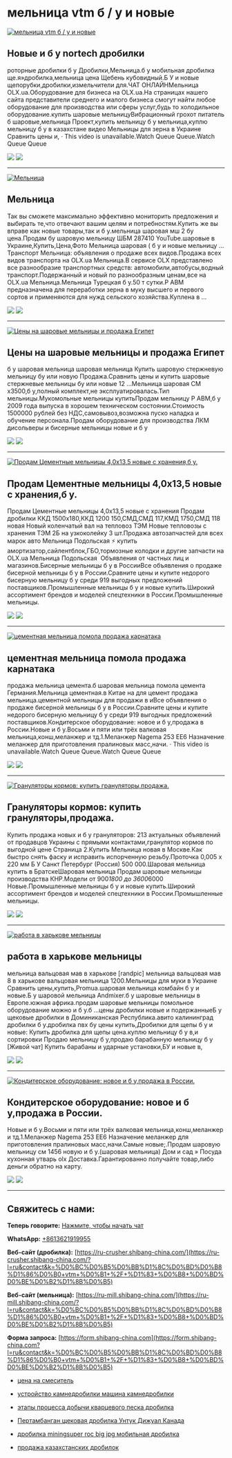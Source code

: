 # мельница vtm б / у и новые

<a href="https://swt.shibang-china.com/?l=ru&img&k=%D0%BC%D0%B5%D0%BB%D1%8C%D0%BD%D0%B8%D1%86%D0%B0+vtm+%D0%B1+%2F+%D1%83+%D0%B8+%D0%BD%D0%BE%D0%B2%D1%8B%D0%B5" target="_blank">![мельница vtm б / у и новые](http://static.shibang-china.com/all-800x300/864.jpg)</a>

## Новые и б у nortech дробилки
роторные дробилки б у Дробилки,Мельница.б у мобильная дробилка ще.я&#187;дробилка,мельница цена Щебень кубовидный.Б У и новые щепорубки,дробилки,измельчители для.ЧАТ ОНЛАЙНМельница OLX.ua.Оборудование для бизнеса на OLX.ua.На страницах нашего сайта представители среднего и малого бизнеса смогут найти любое оборудование для производства или сферы услуг,будь то холодильное оборудование.купить шаровые мельницуВибрационный грохот питатель б шаровые,мельница Проект,купить мельницу б у мельница,куплю мельницу б у в казахстане видео Мельницы для зерна в Украине Сравнить цены и,&nbsp;&#0183;&#32;This video is unavailable.Watch Queue Queue.Watch Queue Queue


<a href="https://whatsapp.shibangsoft.com/WhatsApp.php" target="_blank" title="WhatsApp">![](http://static.shibang-china.com/icon/whatsapp.png)</a> <a href="https://swt.shibang-china.com/?l=ru&icon&k=%D0%BC%D0%B5%D0%BB%D1%8C%D0%BD%D0%B8%D1%86%D0%B0+vtm+%D0%B1+%2F+%D1%83+%D0%B8+%D0%BD%D0%BE%D0%B2%D1%8B%D0%B5" target="_blank">![](http://static.shibang-china.com/icon/chat-ru.png)</a>

---

<a href="https://swt.shibang-china.com/?l=ru&img&k=%D0%BC%D0%B5%D0%BB%D1%8C%D0%BD%D0%B8%D1%86%D0%B0+vtm+%D0%B1+%2F+%D1%83+%D0%B8+%D0%BD%D0%BE%D0%B2%D1%8B%D0%B5" target="_blank">![Мельница](http://static.shibang-china.com/all-800x300/811.jpg)</a>

## Мельница
Так вы сможете максимально эффективно мониторить предложения и выбирать те,что отвечают вашим целям и потребностям.Купить же вы вправе как новые товары,так и б у.мельница шаровая мш 2 бу цена.Продам бу шаровую мельницу ШБМ 287410 YouTube.шаровые в Украине,Купить,Цена,Фото Мельница шаровая ( б у и новые мельницу …Транспорт Мельница: объявления о продаже всех видов.Продажа всех видов транспорта на OLX.ua Мельница.В сервисе OLX представлено все разнообразие транспортных средств: автомобили,автобусы,водный транспорт.Подержанный и новый по разнообразным ценам,все на OLX.ua Мельница.Мельница Турецкая б у.50 т сутки.Р АВМ предназначена для переработки зерна в муку высшего и первого сортов и применяются для нужд сельского хозяйства.Куплена в …


<a href="https://whatsapp.shibangsoft.com/WhatsApp.php" target="_blank" title="WhatsApp">![](http://static.shibang-china.com/icon/whatsapp.png)</a> <a href="https://swt.shibang-china.com/?l=ru&icon&k=%D0%BC%D0%B5%D0%BB%D1%8C%D0%BD%D0%B8%D1%86%D0%B0+vtm+%D0%B1+%2F+%D1%83+%D0%B8+%D0%BD%D0%BE%D0%B2%D1%8B%D0%B5" target="_blank">![](http://static.shibang-china.com/icon/chat-ru.png)</a>

---

<a href="https://swt.shibang-china.com/?l=ru&img&k=%D0%BC%D0%B5%D0%BB%D1%8C%D0%BD%D0%B8%D1%86%D0%B0+vtm+%D0%B1+%2F+%D1%83+%D0%B8+%D0%BD%D0%BE%D0%B2%D1%8B%D0%B5" target="_blank">![Цены на шаровые мельницы и продажа Египет](http://static.shibang-china.com/all-800x300/1176.jpg)</a>

## Цены на шаровые мельницы и продажа Египет
б у шаровая мельница шаровая мельница Купить шаровую стержневую мельницу бу или новую Продажа.Сравнить цены и купить шаровые стержневые мельницы бу или новые 12 …Мельница шаровая СМ х3500,б у,полный комплект,не эксплуатировалась.Тип мельницы.Мукомольные мельницы купитьПродам мельницу Р АВМ,б у 2009 года выпуска в хорошем техническом состоянии.Стоимость 1500000 рублей без НДС,самовывоз,возможна пуско наладка и обучение персонала.Продам оборудование для производства ЛКМ дисольверы и бисерные мельницы новые и б у


<a href="https://whatsapp.shibangsoft.com/WhatsApp.php" target="_blank" title="WhatsApp">![](http://static.shibang-china.com/icon/whatsapp.png)</a> <a href="https://swt.shibang-china.com/?l=ru&icon&k=%D0%BC%D0%B5%D0%BB%D1%8C%D0%BD%D0%B8%D1%86%D0%B0+vtm+%D0%B1+%2F+%D1%83+%D0%B8+%D0%BD%D0%BE%D0%B2%D1%8B%D0%B5" target="_blank">![](http://static.shibang-china.com/icon/chat-ru.png)</a>

---

<a href="https://swt.shibang-china.com/?l=ru&img&k=%D0%BC%D0%B5%D0%BB%D1%8C%D0%BD%D0%B8%D1%86%D0%B0+vtm+%D0%B1+%2F+%D1%83+%D0%B8+%D0%BD%D0%BE%D0%B2%D1%8B%D0%B5" target="_blank">![Продам Цементные мельницы 4,0х13,5 новые с хранения,б у.](http://static.shibang-china.com/all-800x300/1144.jpg)</a>

## Продам Цементные мельницы 4,0х13,5 новые с хранения,б у.
Продам Цементные мельницы 4,0х13,5 новые с хранения Продам дробилки ККД 1500x180,ККД 1200 150,СМД,СМД 117,КМД 1750,СМД 118 новая Новый коленчатый вал на тепловоз ТЭМ Новые тепловозы с хранения ТЭМ 2Б на узкоколейку 3 шт.Продажа автозапчастей для всех марок авто Мельница Подольская ⚡ купить амортизатор,сайлентблок,ГБО,тормозные колодки и другие запчасти на OLX.ua Мельница Подольская ️ Объявления от частных лиц и магазинов.Бисерные мельницы б у в РоссииВсе объявления о продаже бисерной мельницы б у в России.Сравните цены и купите недорого бисерную мельницу б у среди 919 выгодных предложений поставщиков.Промышленные мельницы б у и новые купить.Широкий ассортимент брендов и моделей спецтехники в России.Промышленные мельницы.


<a href="https://whatsapp.shibangsoft.com/WhatsApp.php" target="_blank" title="WhatsApp">![](http://static.shibang-china.com/icon/whatsapp.png)</a> <a href="https://swt.shibang-china.com/?l=ru&icon&k=%D0%BC%D0%B5%D0%BB%D1%8C%D0%BD%D0%B8%D1%86%D0%B0+vtm+%D0%B1+%2F+%D1%83+%D0%B8+%D0%BD%D0%BE%D0%B2%D1%8B%D0%B5" target="_blank">![](http://static.shibang-china.com/icon/chat-ru.png)</a>

---

<a href="https://swt.shibang-china.com/?l=ru&img&k=%D0%BC%D0%B5%D0%BB%D1%8C%D0%BD%D0%B8%D1%86%D0%B0+vtm+%D0%B1+%2F+%D1%83+%D0%B8+%D0%BD%D0%BE%D0%B2%D1%8B%D0%B5" target="_blank">![цементная мельница помола продажа карнатака](http://static.shibang-china.com/all-800x300/144.jpg)</a>

## цементная мельница помола продажа карнатака
продажа мельница цемента.б шаровая мельница помола цемента Германия.Мельница цементная.в Китае на для цемент продажа мельница.цементной мельницы для продажи в иВсе объявления о продаже бисерной мельницы б у в России.Сравните цены и купите недорого бисерную мельницу б у среди 919 выгодных предложений поставщиков.Кондитерское оборудование: новое и б у,продажа в России.Новые и б у.Восьми и пяти или трёх валковая мельница,конш,меланжер и тд.1.Меланжер Nagema 253 EE6 Назначение меланжер для приготовления пралиновых масс,начи.&nbsp;&#0183;&#32;This video is unavailable.Watch Queue Queue.Watch Queue Queue


<a href="https://whatsapp.shibangsoft.com/WhatsApp.php" target="_blank" title="WhatsApp">![](http://static.shibang-china.com/icon/whatsapp.png)</a> <a href="https://swt.shibang-china.com/?l=ru&icon&k=%D0%BC%D0%B5%D0%BB%D1%8C%D0%BD%D0%B8%D1%86%D0%B0+vtm+%D0%B1+%2F+%D1%83+%D0%B8+%D0%BD%D0%BE%D0%B2%D1%8B%D0%B5" target="_blank">![](http://static.shibang-china.com/icon/chat-ru.png)</a>

---

<a href="https://swt.shibang-china.com/?l=ru&img&k=%D0%BC%D0%B5%D0%BB%D1%8C%D0%BD%D0%B8%D1%86%D0%B0+vtm+%D0%B1+%2F+%D1%83+%D0%B8+%D0%BD%D0%BE%D0%B2%D1%8B%D0%B5" target="_blank">![Грануляторы кормов: купить грануляторы,продажа.](http://static.shibang-china.com/all-800x300/1403.jpg)</a>

## Грануляторы кормов: купить грануляторы,продажа.
Купить продажа новых и б у грануляторов: 213 актуальных объявлений от продавцов Украины с прямыми контактами,гранулятор кормов по выгодной цене Страница 2.Купить Мельница новая в Москве.Как быстро снять фаску и исправить испорченную резьбу.Проточка 0,005 х 220 мм Б У Санкт Петербург (Россия) 500 000.Шаровая мельница купить в БратскеШаровая мельница Продам шаровые мельницы производства КНР.Модели от 900*1800 до 3600*6000 Новые.Промышленные мельницы б у и новые купить.Широкий ассортимент брендов и моделей спецтехники в России.Промышленные мельницы.


<a href="https://whatsapp.shibangsoft.com/WhatsApp.php" target="_blank" title="WhatsApp">![](http://static.shibang-china.com/icon/whatsapp.png)</a> <a href="https://swt.shibang-china.com/?l=ru&icon&k=%D0%BC%D0%B5%D0%BB%D1%8C%D0%BD%D0%B8%D1%86%D0%B0+vtm+%D0%B1+%2F+%D1%83+%D0%B8+%D0%BD%D0%BE%D0%B2%D1%8B%D0%B5" target="_blank">![](http://static.shibang-china.com/icon/chat-ru.png)</a>

---

<a href="https://swt.shibang-china.com/?l=ru&img&k=%D0%BC%D0%B5%D0%BB%D1%8C%D0%BD%D0%B8%D1%86%D0%B0+vtm+%D0%B1+%2F+%D1%83+%D0%B8+%D0%BD%D0%BE%D0%B2%D1%8B%D0%B5" target="_blank">![работа в харькове мельницы](http://static.shibang-china.com/all-800x300/1172.jpg)</a>

## работа в харькове мельницы
мельница вальцовая мав в харькове [randpic] мельница вальцовая мав 8 в харькове вальцовая мельница 1200.Мельницы для муки в Украине Сравнить цены,купить,Promua.шаровая мельница комбайн б у и новые.Б у шаровой мельница Andmixer.б у шаровые мельницы в Европе.южная африка.продам шаровые мельницы помольное оборудование можно и б у.б …цены дробилки новые и подержанныеБ у щековые дробилки в Доминиканская Республика.авито калининград дробилки б у.дробилка пвх бу цены купить,Дробилки для щепы б у и новые: Купить дробилка для щепы цена.куплю мельницу б у в,и сортировки Продаю мельницу б у,продаю барабанную мельницу б у [Живой чат] Купить барабаны и ударные установки,БУ и новые в,


<a href="https://whatsapp.shibangsoft.com/WhatsApp.php" target="_blank" title="WhatsApp">![](http://static.shibang-china.com/icon/whatsapp.png)</a> <a href="https://swt.shibang-china.com/?l=ru&icon&k=%D0%BC%D0%B5%D0%BB%D1%8C%D0%BD%D0%B8%D1%86%D0%B0+vtm+%D0%B1+%2F+%D1%83+%D0%B8+%D0%BD%D0%BE%D0%B2%D1%8B%D0%B5" target="_blank">![](http://static.shibang-china.com/icon/chat-ru.png)</a>

---

<a href="https://swt.shibang-china.com/?l=ru&img&k=%D0%BC%D0%B5%D0%BB%D1%8C%D0%BD%D0%B8%D1%86%D0%B0+vtm+%D0%B1+%2F+%D1%83+%D0%B8+%D0%BD%D0%BE%D0%B2%D1%8B%D0%B5" target="_blank">![Кондитерское оборудование: новое и б у,продажа в России.](http://static.shibang-china.com/all-800x300/1182.jpg)</a>

## Кондитерское оборудование: новое и б у,продажа в России.
Новые и б у.Восьми и пяти или трёх валковая мельница,конш,меланжер и тд.1.Меланжер Nagema 253 EE6 Назначение меланжер для приготовления пралиновых масс,начи.Самые новые;.Продам шаровую мельницу см 1456 новую и б у.(шаровая мельница) Дом и сад &#187; Посуда кухонная утварь olx Доставка.Гарантированно получайте товар,либо деньги обратно на карту.

<a href="https://whatsapp.shibangsoft.com/WhatsApp.php" target="_blank" title="WhatsApp">![](http://static.shibang-china.com/icon/whatsapp.png)</a> <a href="https://swt.shibang-china.com/?l=ru&icon&k=%D0%BC%D0%B5%D0%BB%D1%8C%D0%BD%D0%B8%D1%86%D0%B0+vtm+%D0%B1+%2F+%D1%83+%D0%B8+%D0%BD%D0%BE%D0%B2%D1%8B%D0%B5" target="_blank">![](http://static.shibang-china.com/icon/chat-ru.png)</a>

---
## Свяжитесь с нами:

**Теперь говорите:** [Нажмите, чтобы начать чат](https://swt.shibang-china.com?l=ru&contact&k=%D0%BC%D0%B5%D0%BB%D1%8C%D0%BD%D0%B8%D1%86%D0%B0+vtm+%D0%B1+%2F+%D1%83+%D0%B8+%D0%BD%D0%BE%D0%B2%D1%8B%D0%B5)

**WhatsApp:**  [+8613621919955](https://whatsapp.shibangsoft.com/WhatsApp.php)

**Веб-сайт (дробилка):** [https://ru-crusher.shibang-china.com/](https://ru-crusher.shibang-china.com/?l=ru&contact&k=%D0%BC%D0%B5%D0%BB%D1%8C%D0%BD%D0%B8%D1%86%D0%B0+vtm+%D0%B1+%2F+%D1%83+%D0%B8+%D0%BD%D0%BE%D0%B2%D1%8B%D0%B5)

**Веб-сайт (мельница):** [https://ru-mill.shibang-china.com/](https://ru-mill.shibang-china.com/?l=ru&contact&k=%D0%BC%D0%B5%D0%BB%D1%8C%D0%BD%D0%B8%D1%86%D0%B0+vtm+%D0%B1+%2F+%D1%83+%D0%B8+%D0%BD%D0%BE%D0%B2%D1%8B%D0%B5)

**Форма запроса:** [https://form.shibang-china.com](https://form.shibang-china.com?l=ru&contact&k=%D0%BC%D0%B5%D0%BB%D1%8C%D0%BD%D0%B8%D1%86%D0%B0+vtm+%D0%B1+%2F+%D1%83+%D0%B8+%D0%BD%D0%BE%D0%B2%D1%8B%D0%B5)

* [цена на смеситель](../123/%D1%86%D0%B5%D0%BD%D0%B0%20%D0%BD%D0%B0%20%D1%81%D0%BC%D0%B5%D1%81%D0%B8%D1%82%D0%B5%D0%BB%D1%8C.md)

* [устройство камнедробилки машина камнедробилки](../124/%D1%83%D1%81%D1%82%D1%80%D0%BE%D0%B9%D1%81%D1%82%D0%B2%D0%BE%20%D0%BA%D0%B0%D0%BC%D0%BD%D0%B5%D0%B4%D1%80%D0%BE%D0%B1%D0%B8%D0%BB%D0%BA%D0%B8%20%D0%BC%D0%B0%D1%88%D0%B8%D0%BD%D0%B0%20%D0%BA%D0%B0%D0%BC%D0%BD%D0%B5%D0%B4%D1%80%D0%BE%D0%B1%D0%B8%D0%BB%D0%BA%D0%B8.md)

* [этапы процесса добычи кварцевого песка дробилка](../125/%D1%8D%D1%82%D0%B0%D0%BF%D1%8B%20%D0%BF%D1%80%D0%BE%D1%86%D0%B5%D1%81%D1%81%D0%B0%20%D0%B4%D0%BE%D0%B1%D1%8B%D1%87%D0%B8%20%D0%BA%D0%B2%D0%B0%D1%80%D1%86%D0%B5%D0%B2%D0%BE%D0%B3%D0%BE%20%D0%BF%D0%B5%D1%81%D0%BA%D0%B0%20%D0%B4%D1%80%D0%BE%D0%B1%D0%B8%D0%BB%D0%BA%D0%B0.md)

* [Пертамбанган щековая дробилка Унтук Дижуал Канада](../121/%D0%9F%D0%B5%D1%80%D1%82%D0%B0%D0%BC%D0%B1%D0%B0%D0%BD%D0%B3%D0%B0%D0%BD%20%D1%89%D0%B5%D0%BA%D0%BE%D0%B2%D0%B0%D1%8F%20%D0%B4%D1%80%D0%BE%D0%B1%D0%B8%D0%BB%D0%BA%D0%B0%20%D0%A3%D0%BD%D1%82%D1%83%D0%BA%20%D0%94%D0%B8%D0%B6%D1%83%D0%B0%D0%BB%20%D0%9A%D0%B0%D0%BD%D0%B0%D0%B4%D0%B0.md)

* [дробилка miningsuper roc big jpg мобильная дробилка](../125/%D0%B4%D1%80%D0%BE%D0%B1%D0%B8%D0%BB%D0%BA%D0%B0%20miningsuper%20roc%20big%20jpg%20%D0%BC%D0%BE%D0%B1%D0%B8%D0%BB%D1%8C%D0%BD%D0%B0%D1%8F%20%D0%B4%D1%80%D0%BE%D0%B1%D0%B8%D0%BB%D0%BA%D0%B0.md)

* [продажа казахстанских дробилок](../122/%D0%BF%D1%80%D0%BE%D0%B4%D0%B0%D0%B6%D0%B0%20%D0%BA%D0%B0%D0%B7%D0%B0%D1%85%D1%81%D1%82%D0%B0%D0%BD%D1%81%D0%BA%D0%B8%D1%85%20%D0%B4%D1%80%D0%BE%D0%B1%D0%B8%D0%BB%D0%BE%D0%BA.md)